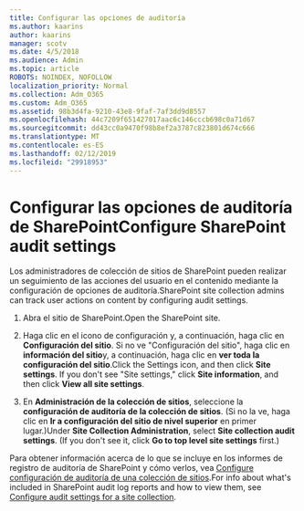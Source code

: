 ```yaml
---
title: Configurar las opciones de auditoría
ms.author: kaarins
author: kaarins
manager: scotv
ms.date: 4/5/2018
ms.audience: Admin
ms.topic: article
ROBOTS: NOINDEX, NOFOLLOW
localization_priority: Normal
ms.collection: Adm_O365
ms.custom: Adm_O365
ms.assetid: 98b3d4fa-9210-43e8-9faf-7af3dd9d8557
ms.openlocfilehash: 44c7209f651427017aac6c146cccb698c0a71d67
ms.sourcegitcommit: dd43cc0a9470f98b8ef2a3787c823801d674c666
ms.translationtype: MT
ms.contentlocale: es-ES
ms.lasthandoff: 02/12/2019
ms.locfileid: "29918953"
---
```

# <a name="configure-sharepoint-audit-settings"></a><span data-ttu-id="1d6e2-102">Configurar las opciones de auditoría de SharePoint</span><span class="sxs-lookup"><span data-stu-id="1d6e2-102">Configure SharePoint audit settings</span></span>

<span data-ttu-id="1d6e2-103">Los administradores de colección de sitios de SharePoint pueden realizar un seguimiento de las acciones del usuario en el contenido mediante la configuración de opciones de auditoría.</span><span class="sxs-lookup"><span data-stu-id="1d6e2-103">SharePoint site collection admins can track user actions on content by configuring audit settings.</span></span>
  
1. <span data-ttu-id="1d6e2-104">Abra el sitio de SharePoint.</span><span class="sxs-lookup"><span data-stu-id="1d6e2-104">Open the SharePoint site.</span></span>
    
2. <span data-ttu-id="1d6e2-p101">Haga clic en el icono de configuración y, a continuación, haga clic en **Configuración del sitio**. Si no ve "Configuración del sitio", haga clic en **información del sitio**y, a continuación, haga clic en **ver toda la configuración del sitio**.</span><span class="sxs-lookup"><span data-stu-id="1d6e2-p101">Click the Settings icon, and then click **Site settings**. If you don't see "Site settings," click **Site information**, and then click **View all site settings**.</span></span>
    
3. <span data-ttu-id="1d6e2-p102">En **Administración de la colección de sitios**, seleccione la **configuración de auditoría de la colección de sitios**. (Si no la ve, haga clic en **Ir a configuración del sitio de nivel superior** en primer lugar.)</span><span class="sxs-lookup"><span data-stu-id="1d6e2-p102">Under **Site Collection Administration**, select **Site collection audit settings**. (If you don't see it, click **Go to top level site settings** first.)</span></span> 
    
<span data-ttu-id="1d6e2-109">Para obtener información acerca de lo que se incluye en los informes de registro de auditoría de SharePoint y cómo verlos, vea [Configure configuración de auditoría de una colección de sitios](https://go.microsoft.com/fwlink/?linkid=404050).</span><span class="sxs-lookup"><span data-stu-id="1d6e2-109">For info about what's included in SharePoint audit log reports and how to view them, see [Configure audit settings for a site collection](https://go.microsoft.com/fwlink/?linkid=404050).</span></span>
  

